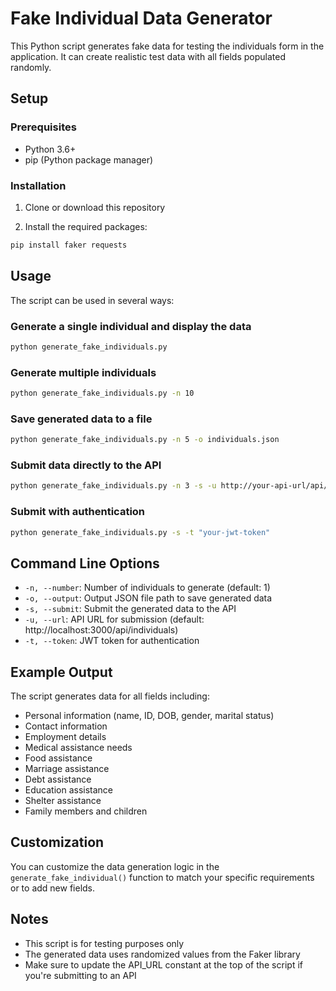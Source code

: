 # Fake Individual Data Generator

This Python script generates fake data for testing the individuals form in the application. It can create realistic test data with all fields populated randomly.

## Setup

### Prerequisites
- Python 3.6+
- pip (Python package manager)

### Installation

1. Clone or download this repository

2. Install the required packages:
```bash
pip install faker requests
```

## Usage

The script can be used in several ways:

### Generate a single individual and display the data
```bash
python generate_fake_individuals.py
```

### Generate multiple individuals
```bash
python generate_fake_individuals.py -n 10
```

### Save generated data to a file
```bash
python generate_fake_individuals.py -n 5 -o individuals.json
```

### Submit data directly to the API
```bash
python generate_fake_individuals.py -n 3 -s -u http://your-api-url/api/individuals
```

### Submit with authentication
```bash
python generate_fake_individuals.py -s -t "your-jwt-token"
```

## Command Line Options

- `-n, --number`: Number of individuals to generate (default: 1)
- `-o, --output`: Output JSON file path to save generated data
- `-s, --submit`: Submit the generated data to the API
- `-u, --url`: API URL for submission (default: http://localhost:3000/api/individuals)
- `-t, --token`: JWT token for authentication

## Example Output

The script generates data for all fields including:
- Personal information (name, ID, DOB, gender, marital status)
- Contact information
- Employment details
- Medical assistance needs
- Food assistance
- Marriage assistance
- Debt assistance
- Education assistance
- Shelter assistance
- Family members and children

## Customization

You can customize the data generation logic in the `generate_fake_individual()` function to match your specific requirements or to add new fields.

## Notes

- This script is for testing purposes only
- The generated data uses randomized values from the Faker library
- Make sure to update the API_URL constant at the top of the script if you're submitting to an API 